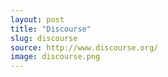 ```yaml
---
layout: post
title: "Discourse"
slug: discourse
source: http://www.discourse.org/
image: discourse.png
---
```

